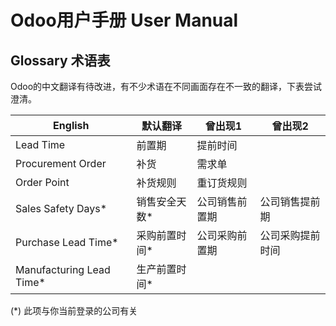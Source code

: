 # Odoo用户手册 User Manual

## Glossary 术语表

Odoo的中文翻译有待改进，有不少术语在不同画面存在不一致的翻译，下表尝试澄清。

| English | 默认翻译 | 曾出现1 | 曾出现2 |
-----|-----|----|-----
Lead Time | 前置期 | 提前时间 |  |
Procurement Order | 补货 | 需求单 | |
Order Point | 补货规则 | 重订货规则 | |
Sales Safety Days* | 销售安全天数* | 公司销售前置期 | 公司销售提前期
Purchase Lead Time* | 采购前置时间* | 公司采购前置期 | 公司采购提前时间
Manufacturing Lead Time* | 生产前置时间*

(*) 此项与你当前登录的公司有关